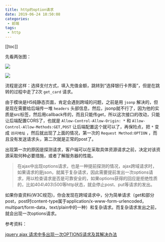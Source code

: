 ```yaml
---
title: http的option请求
date: 2019-06-24 18:50:08
categories:
 - 前端
tags:
 - http
---
```


[[toc]]

先看两张图：

![](https://i.loli.net/2019/06/20/5d0b73254660812409.png)

![](https://i.loli.net/2019/06/20/5d0b732a2829499623.png)



流程是这样：选择支付方式，填入充值金额，跳转到“选择银行卡界面”，但是在跳转的过程中走了2次 `get_card` 请求。

由于模块是H5纯静态页面，肯定会遇到跨域的问题，之前是用 `jsonp` 解决的，但是现在需要给后端传一堆 `headers` 头部信息，然后，jsonp就不行了，因为他的实质是src标签，然后用callback传的，而且只能传get，所以这次接口的改动，只能让后端配置CORS了，也就是 `Allow-Control-Allow-Origin: *` 和 `Allow-Control-Allow-Methods:GET,POST` 让后端配置这个就可以了，再保险点，把 `*` 变成 `访问地址` ，然后就出现了上面的情况，第一次的 `Request Method:OPTION` ，而且没有发送请求头，第二次就是正常的post了。

出现第一次的原因是探测请求，客户端可以在采取具体资源请求之前，决定对该资源采取何种必要措施，或者了解服务器的性能。



> 在ajax中出现options请求，也是一种提前探测的情况，ajax跨域请求时，如果请求的是json，就属于复杂请求，因此需要提前发出一次options请求，用以检查请求是否是可靠安全的，如果options获得的回应是拒绝性质的，比如404\403\500等http状态，就会停止post、put等请求的发出。



如果你查资料(W3C规范)，你会发现在跨域请求中，分为简单请求（get和部分post，post时content-type属于application/x-www-form-urlencoded，multipart/form-data，text/plain中的一种）和复杂请求。而复杂请求发出之前，就会出现一次options请求。





参考资料：

[jquery ajax 请求中多出现一次OPTIONS请求及其解决办法](http://www.tangshuang.net/2271.html)



